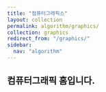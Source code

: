 ```yaml
---
title: "컴퓨터그래픽스"
layout: collection
permalink: algorithm/graphics/
collection: graphics
redirect_from: "/graphics/"
sidebar:
  nav: "algorithm"
---
```


## 컴퓨터그래픽 홈입니다.